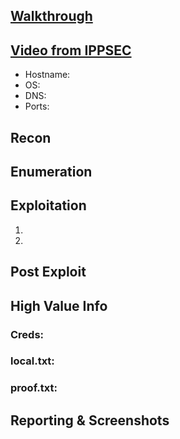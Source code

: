 ## [Walkthrough](https://0xdf.gitlab.io/2018/11/10/htb-reel.html)
## [Video from IPPSEC](https://www.youtube.com/watch?v=ob9SgtFm6_g)

- Hostname:
- OS:
- DNS:
- Ports:


## Recon

## Enumeration

## Exploitation
1.
2.

## Post Exploit

## High Value Info
### Creds:

### local.txt:

### proof.txt:

## Reporting & Screenshots
